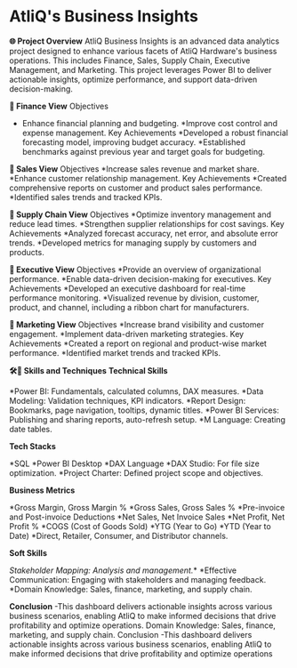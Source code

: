 # AtliQ's Business Insights

**🌐 Project Overview**
AtliQ Business Insights is an advanced data analytics project designed to enhance various facets of AtliQ Hardware's business operations. This includes Finance, Sales, Supply Chain, Executive Management, and Marketing. This project leverages Power BI to deliver actionable insights, optimize performance, and support data-driven decision-making.

**🔶 Finance View**
Objectives
* Enhance financial planning and budgeting.
*Improve cost control and expense management.
Key Achievements
*Developed a robust financial forecasting model, improving budget accuracy.
*Established benchmarks against previous year and target goals for budgeting.

**🔶 Sales View**
Objectives
*Increase sales revenue and market share.
*Enhance customer relationship management.
Key Achievements
*Created comprehensive reports on customer and product sales performance.
*Identified sales trends and tracked KPIs.

**🔶 Supply Chain View**
Objectives
*Optimize inventory management and reduce lead times.
*Strengthen supplier relationships for cost savings.
Key Achievements
*Analyzed forecast accuracy, net error, and absolute error trends.
*Developed metrics for managing supply by customers and products.

**🔶 Executive View**
Objectives
*Provide an overview of organizational performance.
*Enable data-driven decision-making for executives.
Key Achievements
*Developed an executive dashboard for real-time performance monitoring.
*Visualized revenue by division, customer, product, and channel, including a ribbon chart for manufacturers.

**🔶 Marketing View**
Objectives
*Increase brand visibility and customer engagement.
*Implement data-driven marketing strategies.
Key Achievements
*Created a report on regional and product-wise market performance.
*Identified market trends and tracked KPIs.

**🛠🔶 Skills and Techniques**
**Technical Skills**

*Power BI: Fundamentals, calculated columns, DAX measures.
*Data Modeling: Validation techniques, KPI indicators.
*Report Design: Bookmarks, page navigation, tooltips, dynamic titles.
*Power BI Services: Publishing and sharing reports, auto-refresh setup.
*M Language: Creating date tables.

**Tech Stacks**

*SQL
*Power BI Desktop
*DAX Language
*DAX Studio: For file size optimization.
*Project Charter: Defined project scope and objectives.

**Business Metrics**

*Gross Margin, Gross Margin %
*Gross Sales, Gross Sales %
*Pre-invoice and Post-invoice Deductions
*Net Sales, Net Invoice Sales
*Net Profit, Net Profit %
*COGS (Cost of Goods Sold)
*YTG (Year to Go)
*YTD (Year to Date)
*Direct, Retailer, Consumer, and Distributor channels.

**Soft Skills**

*Stakeholder Mapping: Analysis and management.**
*Effective Communication: Engaging with stakeholders and managing feedback.
*Domain Knowledge: Sales, finance, marketing, and supply chain.

**Conclusion** -This dashboard delivers actionable insights across various business scenarios, enabling AtliQ to make informed decisions that drive profitability and optimize operations.
Domain Knowledge: Sales, finance, marketing, and supply chain.
Conclusion -This dashboard delivers actionable insights across various business scenarios, enabling AtliQ to make informed decisions that drive profitability and optimize operations
